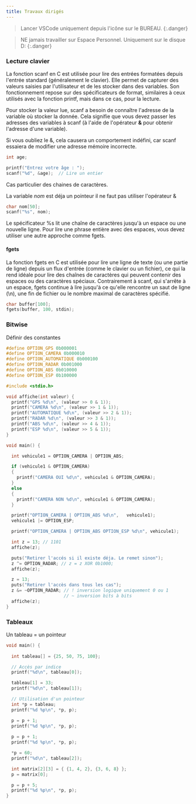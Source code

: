```yaml
---
title: Travaux dirigés
---
```


> Lancer VSCode uniquement depuis l'icône sur le BUREAU.
{:.danger}

> NE jamais travailler sur Espace Personnel. Uniquement sur le disque D:
{:.danger}





### Lecture clavier

La fonction scanf en C est utilisée pour lire des entrées formatées depuis l'entrée standard (généralement le clavier). Elle permet de capturer des valeurs saisies par l'utilisateur et de les stocker dans des variables. Son fonctionnement repose sur des spécificateurs de format, similaires à ceux utilisés avec la fonction printf, mais dans ce cas, pour la lecture.

Pour stocker la valeur lue, scanf a besoin de connaître l'adresse de la variable où stocker la donnée. Cela signifie que vous devez passer les adresses des variables à scanf (à l'aide de l'opérateur **&** pour obtenir l'adresse d'une variable).

Si vous oubliez le &, cela causera un comportement indéfini, car scanf essaiera de modifier une adresse mémoire incorrecte.

```c
int age;

printf("Entrez votre âge : ");
scanf("%d", &age);  // Lire un entier
```

Cas particulier des chaines de caractères.

La variable _nom_ est déja un pointeur il ne faut pas utiliser l'opérateur &

```c
char nom[50];
scanf("%s", nom); 
```

Le spécificateur %s lit une chaîne de caractères jusqu'à un espace ou une nouvelle ligne. Pour lire une phrase entière avec des espaces, vous devez utiliser une autre approche comme fgets.

#### fgets

La fonction fgets en C est utilisée pour lire une ligne de texte (ou une partie de ligne) depuis un flux d'entrée (comme le clavier ou un fichier), ce qui la rend idéale pour lire des chaînes de caractères qui peuvent contenir des espaces ou des caractères spéciaux. Contrairement à scanf, qui s'arrête à un espace, fgets continue à lire jusqu'à ce qu'elle rencontre un saut de ligne (\n), une fin de fichier ou le nombre maximal de caractères spécifié.

```c
char buffer[100];
fgets(buffer, 100, stdin);
```

### Bitwise

Définir des constantes

```c
#define OPTION_GPS 0b000001
#define OPTION_CAMERA 0b000010
#define OPTION_AUTOMATIQUE 0b000100
#define OPTION_RADAR 0b001000
#define OPTION_ABS 0b010000
#define OPTION_ESP 0b100000
```

```c
#include <stdio.h>

void affiche(int valeur) {
  printf("GPS %d\n", (valeur >> 0 & 1));
  printf("CAMERA %d\n", (valeur >> 1 & 1));
  printf("AUTOMATIQUE %d\n", (valeur >> 2 & 1));
  printf("RADAR %d\n", (valeur >> 3 & 1));
  printf("ABS %d\n", (valeur >> 4 & 1));
  printf("ESP %d\n", (valeur >> 5 & 1));
}

void main() {

  int vehicule1 = OPTION_CAMERA | OPTION_ABS;

  if (vehicule1 & OPTION_CAMERA)
  {
    printf("CAMERA OUI %d\n", vehicule1 & OPTION_CAMERA);
  }
  else
  {
    printf("CAMERA NON %d\n", vehicule1 & OPTION_CAMERA);
  }

  printf("OPTION_CAMERA | OPTION_ABS %d\n",   vehicule1);
  vehicule1 |= OPTION_ESP;

  printf("OPTION_CAMERA | OPTION_ABS OPTION_ESP %d\n", vehicule1);

  int z = 13; // 1101
  affiche(z);

  puts("Retirer l'accés si il existe déja. Le remet sinon");
  z ^= OPTION_RADAR; // z = z XOR 0b1000;
  affiche(z);

  z = 13;
  puts("Retirer l'accès dans tous les cas");
  z &= ~OPTION_RADAR; // ! inversion logique uniquement 0 ou 1
                      // ~ inversion bits à bits
  affiche(z);
}
```

### Tableaux

Un tableau = un pointeur

```c
void main() {
  
  int tableau[] = {25, 50, 75, 100};

  // Accès par indice
  printf("%d\n", tableau[0]);

  tableau[1] = 33;
  printf("%d\n", tableau[1]);

  // Utilisation d'un pointeur
  int *p = tableau;
  printf("%d %p\n", *p, p);

  p = p + 1;
  printf("%d %p\n", *p, p);
  
  p = p + 1;
  printf("%d %p\n", *p, p);

  *p = 60;
  printf("%d\n", tableau[2]);

  int matrix[2][3] = { {1, 4, 2}, {3, 6, 8} };
  p = matrix[0];

  p = p + 5;
  printf("%d %p\n", *p, p);
}
```
